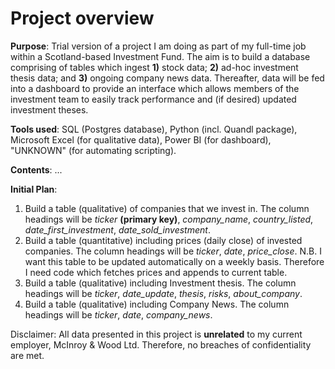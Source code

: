 # Project overview

**Purpose**: Trial version of a project I am doing as part of my full-time job within a Scotland-based Investment Fund. The aim is to build a database comprising of tables which ingest **1)** stock data; **2)** ad-hoc investment thesis data; and **3)** ongoing company news data. Thereafter, data will be fed into a dashboard to provide an interface which allows members of the investment team to easily track performance and (if desired) updated investment theses.

**Tools used**: SQL (Postgres database), Python (incl. Quandl package), Microsoft Excel (for qualitative data), Power BI (for dashboard), "UNKNOWN" (for automating scripting).

**Contents**:
...


**Initial Plan**:
1.  Build a table (qualitative) of companies that we invest in. The column headings will be *ticker* **(primary key)**, *company_name*, *country_listed*, *date_first_investment*, *date_sold_investment*.
2.  Build a table (quantitative) including prices (daily close) of invested companies. The column headings will be *ticker*, *date*, *price_close*.
    N.B. I want this table to be updated automatically on a weekly basis. Therefore I need code which fetches prices and appends to current table.
3.  Build a table (qualitative) including Investment thesis. The column headings will be *ticker*, *date_update*, *thesis*, *risks*, *about_company*.
4.  Build a table (qualitative) including Company News. The column headings will be *ticker*, *date*, *company_news*.

Disclaimer: All data presented in this project is **unrelated** to my current employer, McInroy & Wood Ltd. Therefore, no breaches of confidentiality are met.
